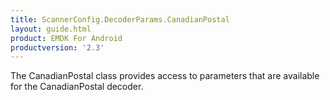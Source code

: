 ```yaml
---
title: ScannerConfig.DecoderParams.CanadianPostal
layout: guide.html
product: EMDK For Android
productversion: '2.3'
---
```


The CanadianPostal class provides access to parameters that are
 available for the CanadianPostal decoder.










